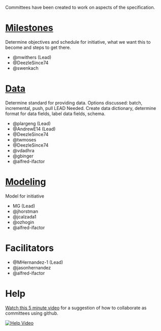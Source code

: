 Committees have been created to work on aspects of the specification.


# [Milestones](milestones/README.md)
Determine objectives and schedule for initiative, what we want this to become and steps to get there.

- @mwithers (Lead)
- @DeezleSince74
- @swenkach


# [Data](data/README.md)
Determine standard for providing data. Options discussed: batch, incremental, push, pull LEAD Needed.  Create data dictionary, determine format for data fields, label data fields, schema.

- @plargeng (Lead)
- @AndrewE14 (Lead)
- @DeezleSince74
- @twmoses
- @DeezleSince74
- @vdadhra
- @gbinger
- @alfred-ifactor

# [Modeling](modeling/README.md)
Model for initiative 
- MG (Lead)
- @jhorstman
- @jcalzada1
- @ozhogin
- @alfred-ifactor


# Facilitators
- @MHernandez-1 (Lead)
- @jasonhernandez
- @alfred-ifactor


# Help

[Watch this 5 minute video](http://screencast.com/t/CwyriCDENpl6) for a suggestion of how to collaborate as committees using github.

[![Help Video](http://thumb.screencast.com/3/d6fabfc2-2774-4bcb-a15a-44db7b8df6d7/thumb.gif)](http://screencast.com/t/CwyriCDENpl6)

